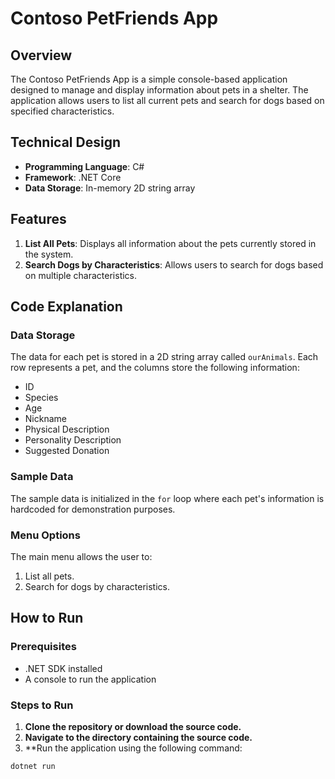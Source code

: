 # Contoso PetFriends App

## Overview
The Contoso PetFriends App is a simple console-based application designed to manage and display information about pets in a shelter. The application allows users to list all current pets and search for dogs based on specified characteristics.

## Technical Design
- **Programming Language**: C#
- **Framework**: .NET Core
- **Data Storage**: In-memory 2D string array

## Features
1. **List All Pets**: Displays all information about the pets currently stored in the system.
2. **Search Dogs by Characteristics**: Allows users to search for dogs based on multiple characteristics.

## Code Explanation

### Data Storage
The data for each pet is stored in a 2D string array called `ourAnimals`. Each row represents a pet, and the columns store the following information:
- ID
- Species
- Age
- Nickname
- Physical Description
- Personality Description
- Suggested Donation

### Sample Data
The sample data is initialized in the `for` loop where each pet's information is hardcoded for demonstration purposes.

### Menu Options
The main menu allows the user to:
1. List all pets.
2. Search for dogs by characteristics.

## How to Run

### Prerequisites
- .NET SDK installed
- A console to run the application

### Steps to Run
1. **Clone the repository or download the source code.**
2. **Navigate to the directory containing the source code.**
3. **Run the application using the following command:
 ```sh
dotnet run
